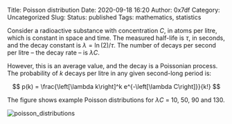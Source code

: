 Title: Poisson distribution
Date: 2020-09-18 16:20
Author: 0x7df
Category: Uncategorized
Slug:
Status: published
Tags: mathematics, statistics

Consider a radioactive substance with concentration *C*, in atoms per litre,
which is constant in space and time. The measured half-life is $\tau$, in
seconds, and the decay constant is $\lambda = \ln(2)/\tau$. The number of
decays per second per litre – the decay rate – is $\lambda C$.

However, this is an average value, and the decay is a Poissonian process. The
probability of $k$ decays per litre in any given second-long period is:

$$ p(k) = \frac{\left[\lambda k\right]^k e^{-\left[\lambda C\right]}}{k!} $$

The figure shows example Poisson distributions for $\lambda C$ = 10, 50, 90 and
130.

![poisson_distributions]({static}/images/poisson_distributions.png)

